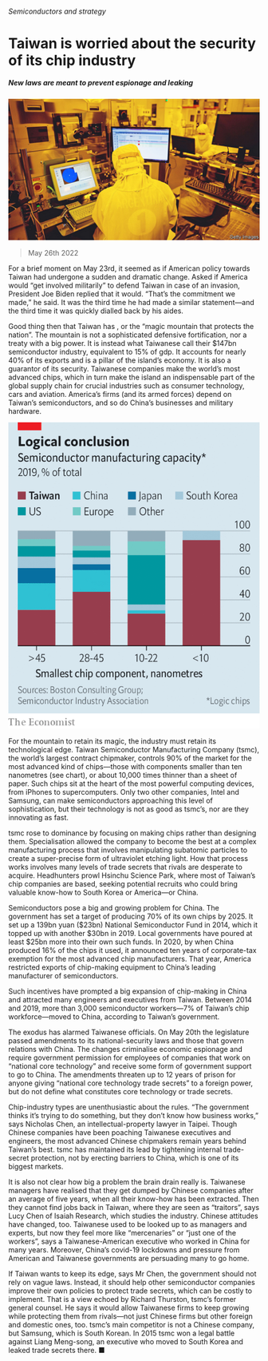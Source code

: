 ###### Semiconductors and strategy

# Taiwan is worried about the security of its chip industry 

##### New laws are meant to prevent espionage and leaking 

![image](images/20220528_ASP002.jpg) 

> May 26th 2022 

For a brief moment on May 23rd, it seemed as if American policy towards Taiwan had undergone a sudden and dramatic change. Asked if America would “get involved militarily” to defend Taiwan in case of an invasion, President Joe Biden replied that it would. “That’s the commitment we made,” he said. It was the third time he had made a similar statement—and the third time it was quickly dialled back by his aides. 

Good thing then that Taiwan has , or the “magic mountain that protects the nation”. The mountain is not a sophisticated defensive fortification, nor a treaty with a big power. It is instead what Taiwanese call their $147bn semiconductor industry, equivalent to 15% of gdp. It accounts for nearly 40% of its exports and is a pillar of the island’s economy. It is also a guarantor of its security. Taiwanese companies make the world’s most advanced chips, which in turn make the island an indispensable part of the global supply chain for crucial industries such as consumer technology, cars and aviation. America’s firms (and its armed forces) depend on Taiwan’s semiconductors, and so do China’s businesses and military hardware. 

![image](images/20220528_ASC479.png) 


For the mountain to retain its magic, the industry must retain its technological edge. Taiwan Semiconductor Manufacturing Company (tsmc), the world’s largest contract chipmaker, controls 90% of the market for the most advanced kind of chips—those with components smaller than ten nanometres (see chart), or about 10,000 times thinner than a sheet of paper. Such chips sit at the heart of the most powerful computing devices, from iPhones to supercomputers. Only two other companies, Intel and Samsung, can make semiconductors approaching this level of sophistication, but their technology is not as good as tsmc’s, nor are they innovating as fast.

tsmc rose to dominance by focusing on making chips rather than designing them. Specialisation allowed the company to become the best at a complex manufacturing process that involves manipulating subatomic particles to create a super-precise form of ultraviolet etching light. How that process works involves many levels of trade secrets that rivals are desperate to acquire. Headhunters prowl Hsinchu Science Park, where most of Taiwan’s chip companies are based, seeking potential recruits who could bring valuable know-how to South Korea or America—or China.

Semiconductors pose a big and growing problem for China. The government has set a target of producing 70% of its own chips by 2025. It set up a 139bn yuan ($23bn) National Semiconductor Fund in 2014, which it topped up with another $30bn in 2019. Local governments have poured at least $25bn more into their own such funds. In 2020, by when China produced 16% of the chips it used, it announced ten years of corporate-tax exemption for the most advanced chip manufacturers. That year, America restricted exports of chip-making equipment to China’s leading manufacturer of semiconductors. 

Such incentives have prompted a big expansion of chip-making in China and attracted many engineers and executives from Taiwan. Between 2014 and 2019, more than 3,000 semiconductor workers—7% of Taiwan’s chip workforce—moved to China, according to Taiwan’s government. 

The exodus has alarmed Taiwanese officials. On May 20th the legislature passed amendments to its national-security laws and those that govern relations with China. The changes criminalise economic espionage and require government permission for employees of companies that work on “national core technology” and receive some form of government support to go to China. The amendments threaten up to 12 years of prison for anyone giving “national core technology trade secrets” to a foreign power, but do not define what constitutes core technology or trade secrets. 

Chip-industry types are unenthusiastic about the rules. “The government thinks it’s trying to do something, but they don’t know how business works,” says Nicholas Chen, an intellectual-property lawyer in Taipei. Though Chinese companies have been poaching Taiwanese executives and engineers, the most advanced Chinese chipmakers remain years behind Taiwan’s best. tsmc has maintained its lead by tightening internal trade-secret protection, not by erecting barriers to China, which is one of its biggest markets. 

It is also not clear how big a problem the brain drain really is. Taiwanese managers have realised that they get dumped by Chinese companies after an average of five years, when all their know-how has been extracted. Then they cannot find jobs back in Taiwan, where they are seen as “traitors”, says Lucy Chen of Isaiah Research, which studies the industry. Chinese attitudes have changed, too. Taiwanese used to be looked up to as managers and experts, but now they feel more like “mercenaries” or “just one of the workers”, says a Taiwanese-American executive who worked in China for many years. Moreover, China’s covid-19 lockdowns and pressure from American and Taiwanese governments are persuading many to go home.

If Taiwan wants to keep its edge, says Mr Chen, the government should not rely on vague laws. Instead, it should help other semiconductor companies improve their own policies to protect trade secrets, which can be costly to implement. That is a view echoed by Richard Thurston, tsmc’s former general counsel. He says it would allow Taiwanese firms to keep growing while protecting them from rivals—not just Chinese firms but other foreign and domestic ones, too. tsmc’s main competitor is not a Chinese company, but Samsung, which is South Korean. In 2015 tsmc won a legal battle against Liang Meng-song, an executive who moved to South Korea and leaked trade secrets there. ■

